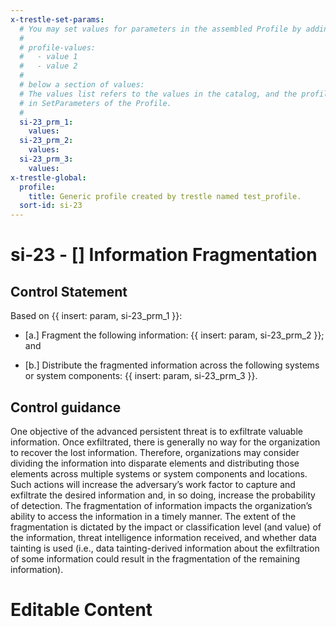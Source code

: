 ```yaml
---
x-trestle-set-params:
  # You may set values for parameters in the assembled Profile by adding
  #
  # profile-values:
  #   - value 1
  #   - value 2
  #
  # below a section of values:
  # The values list refers to the values in the catalog, and the profile-values represent values
  # in SetParameters of the Profile.
  #
  si-23_prm_1:
    values:
  si-23_prm_2:
    values:
  si-23_prm_3:
    values:
x-trestle-global:
  profile:
    title: Generic profile created by trestle named test_profile.
  sort-id: si-23
---
```


# si-23 - \[\] Information Fragmentation

## Control Statement

Based on {{ insert: param, si-23_prm_1 }}:

- \[a.\] Fragment the following information: {{ insert: param, si-23_prm_2 }}; and

- \[b.\] Distribute the fragmented information across the following systems or system components: {{ insert: param, si-23_prm_3 }}.

## Control guidance

One objective of the advanced persistent threat is to exfiltrate valuable information. Once exfiltrated, there is generally no way for the organization to recover the lost information. Therefore, organizations may consider dividing the information into disparate elements and distributing those elements across multiple systems or system components and locations. Such actions will increase the adversary’s work factor to capture and exfiltrate the desired information and, in so doing, increase the probability of detection. The fragmentation of information impacts the organization’s ability to access the information in a timely manner. The extent of the fragmentation is dictated by the impact or classification level (and value) of the information, threat intelligence information received, and whether data tainting is used (i.e., data tainting-derived information about the exfiltration of some information could result in the fragmentation of the remaining information).

# Editable Content

<!-- Make additions and edits below -->
<!-- The above represents the contents of the control as received by the profile, prior to additions. -->
<!-- If the profile makes additions to the control, they will appear below. -->
<!-- The above markdown may not be edited but you may edit the content below, and/or introduce new additions to be made by the profile. -->
<!-- If there is a yaml header at the top, parameter values may be edited. Use --set-parameters to incorporate the changes during assembly. -->
<!-- The content here will then replace what is in the profile for this control, after running profile-assemble. -->
<!-- The current profile has no added parts for this control, but you may add new ones here. -->
<!-- Each addition must have a heading either of the form ## Control my_addition_name -->
<!-- or ## Part a. (where the a. refers to one of the control statement labels.) -->
<!-- "## Control" parts are new parts added after the statement part. -->
<!-- "## Part" parts are new parts added into the top-level statement part with that label. -->
<!-- Subparts may be added with nested hash levels of the form ### My Subpart Name -->
<!-- underneath the parent ## Control or ## Part being added -->
<!-- See https://ibm.github.io/compliance-trestle/tutorials/ssp_profile_catalog_authoring/ssp_profile_catalog_authoring for guidance. -->
